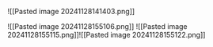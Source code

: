 ![[Pasted image 20241128141403.png]]

![[Pasted image 20241128155106.png]]
![[Pasted image 20241128155115.png]]![[Pasted image 20241128155122.png]]